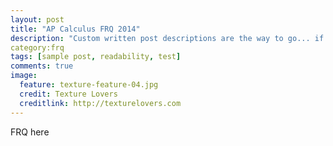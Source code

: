 ```yaml
---
layout: post
title: "AP Calculus FRQ 2014"
description: "Custom written post descriptions are the way to go... if you're not lazy."
category:frq
tags: [sample post, readability, test]
comments: true
image:
  feature: texture-feature-04.jpg
  credit: Texture Lovers
  creditlink: http://texturelovers.com
---
```


FRQ here